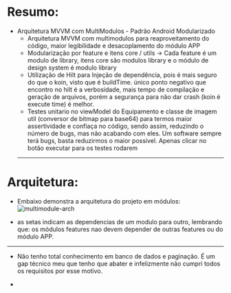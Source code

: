 # Resumo:
* Arquitetura MVVM com MultiModulos - Padrão Android Modularizado
  - Arquitetura MVVM com multimodulos para reaproveitamento do código, maior legibilidade e desacoplamento do módulo APP 
  - Modularização por feature e itens core / utils -> Cada feature é um modulo de library, itens core são modulos library e o módulo de design system é modulo library
  - Utilização de Hilt para Injeção de dependência, pois é mais seguro do que o koin, visto que é buildTime. único ponto negativo que encontro no hilt é a verbosidade, mais tempo de compilação e geração de arquivos, porém a segurança para não dar crash (koin é execute time) é melhor.
  - Testes unitario no viewModel do Equipamento e classe de imagem util (conversor de bitmap para base64) para termos maior assertividade e confiaça no código, sendo assim, reduzindo o número de bugs, mas não acabando com eles. Um software sempre terá bugs, basta reduzirmos o maior possível. Apenas clicar no botão executar para os testes rodarem
  ---
  
 # Arquitetura:
  * Embaixo demonstra a arquitetura do projeto em módulos:
  ![multimodule-arch](https://user-images.githubusercontent.com/72824080/212127312-9bfa6759-eb1d-4453-87b0-e383bc841ddd.jpeg)
  
   - as setas indicam as dependencias de um modulo para outro, lembrando que: os módulos features nao devem depender de outras features ou do módulo APP.
---


 * Não tenho total conhecimento em banco de dados e paginação. É um gap técnico meu que tenho que abater e infelizmente não cumpri todos os requisitos por esse motivo.
 
 * 
 
